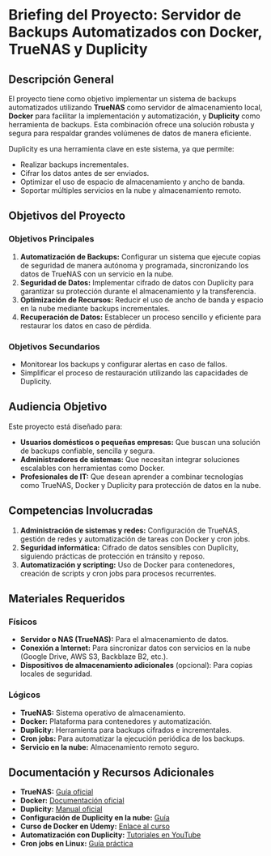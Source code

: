 # Briefing del Proyecto: Servidor de Backups Automatizados con Docker, TrueNAS y Duplicity

## Descripción General

El proyecto tiene como objetivo implementar un sistema de backups automatizados utilizando **TrueNAS** como servidor de almacenamiento local, **Docker** para facilitar la implementación y automatización, y **Duplicity** como herramienta de backups. Esta combinación ofrece una solución robusta y segura para respaldar grandes volúmenes de datos de manera eficiente.

Duplicity es una herramienta clave en este sistema, ya que permite:

- Realizar backups incrementales.
- Cifrar los datos antes de ser enviados.
- Optimizar el uso de espacio de almacenamiento y ancho de banda.
- Soportar múltiples servicios en la nube y almacenamiento remoto.

## Objetivos del Proyecto

### Objetivos Principales

1. **Automatización de Backups:** Configurar un sistema que ejecute copias de seguridad de manera autónoma y programada, sincronizando los datos de TrueNAS con un servicio en la nube.
2. **Seguridad de Datos:** Implementar cifrado de datos con Duplicity para garantizar su protección durante el almacenamiento y la transferencia.
3. **Optimización de Recursos:** Reducir el uso de ancho de banda y espacio en la nube mediante backups incrementales.
4. **Recuperación de Datos:** Establecer un proceso sencillo y eficiente para restaurar los datos en caso de pérdida.

### Objetivos Secundarios

- Monitorear los backups y configurar alertas en caso de fallos.
- Simplificar el proceso de restauración utilizando las capacidades de Duplicity.

## Audiencia Objetivo

Este proyecto está diseñado para:

- **Usuarios domésticos o pequeñas empresas:** Que buscan una solución de backups confiable, sencilla y segura.
- **Administradores de sistemas:** Que necesitan integrar soluciones escalables con herramientas como Docker.
- **Profesionales de IT:** Que desean aprender a combinar tecnologías como TrueNAS, Docker y Duplicity para protección de datos en la nube.

## Competencias Involucradas

1. **Administración de sistemas y redes:** Configuración de TrueNAS, gestión de redes y automatización de tareas con Docker y cron jobs.
2. **Seguridad informática:** Cifrado de datos sensibles con Duplicity, siguiendo prácticas de protección en tránsito y reposo.
3. **Automatización y scripting:** Uso de Docker para contenedores, creación de scripts y cron jobs para procesos recurrentes.

## Materiales Requeridos

### Físicos

- **Servidor o NAS (TrueNAS):** Para el almacenamiento de datos.
- **Conexión a Internet:** Para sincronizar datos con servicios en la nube (Google Drive, AWS S3, Backblaze B2, etc.).
- **Dispositivos de almacenamiento adicionales** (opcional): Para copias locales de seguridad.

### Lógicos

- **TrueNAS:** Sistema operativo de almacenamiento.
- **Docker:** Plataforma para contenedores y automatización.
- **Duplicity:** Herramienta para backups cifrados e incrementales.
- **Cron jobs:** Para automatizar la ejecución periódica de los backups.
- **Servicio en la nube:** Almacenamiento remoto seguro.

## Documentación y Recursos Adicionales

- **TrueNAS:** [Guía oficial](https://www.truenas.com/docs/)
- **Docker:** [Documentación oficial](https://docs.docker.com/)
- **Duplicity:** [Manual oficial](https://duplicity.nongnu.org/)
- **Configuración de Duplicity en la nube:** [Guía](https://www.microlinux.fr/blog/duplicity-backup-en-ligne-avec-cryptage/)
- **Curso de Docker en Udemy:** [Enlace al curso](https://www.udemy.com/course/docker-masters/)
- **Automatización con Duplicity:** [Tutoriales en YouTube](https://www.youtube.com/results?search_query=duplicity+backup+docker)
- **Cron jobs en Linux:** [Guía práctica](https://www.digitalocean.com/community/tutorials/understanding-cron-jobs-on-ubuntu-20-04)
